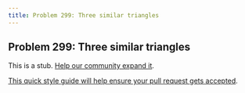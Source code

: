 ```yaml
---
title: Problem 299: Three similar triangles
---
```

## Problem 299: Three similar triangles

This is a stub. <a href='https://github.com/freecodecamp/guides/tree/master/src/pages/certifications/coding-interview-prep/project-euler/problem-299-three-similar-triangles/index.md' target='_blank' rel='nofollow'>Help our community expand it</a>.

<a href='https://github.com/freecodecamp/guides/blob/master/README.md' target='_blank' rel='nofollow'>This quick style guide will help ensure your pull request gets accepted</a>.

<!-- The article goes here, in GitHub-flavored Markdown. Feel free to add YouTube videos, images, and CodePen/JSBin embeds  -->
